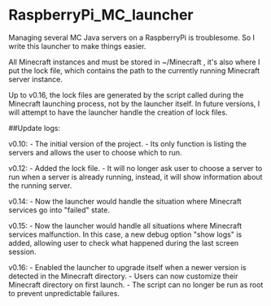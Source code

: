 # RaspberryPi_MC_launcher
Managing several MC Java servers on a RaspberryPi is troublesome. So I write this launcher to make things easier.

All Minecraft instances and must be stored in ~/Minecraft , it's also where I put the lock file, which contains the path to the currently running Minecraft server instance.

Up to v0.16, the lock files are generated by the script called during the Minecraft launching process, not by the launcher itself. In future versions,  I will attempt to have the launcher handle the creation of lock files.




##Update logs:

v0.10: - The initial version of the project. - Its only function is listing the servers and allows the user to choose which to run.

v0.12: - Added the lock file. - It will no longer ask user to choose a server to run when a server is already running, instead, it will show information about the running server.

v0.14: - Now the launcher would handle the situation where Minecraft services go into "failed" state.

v0.15: - Now the launcher would handle all situations where Minecraft services malfunction. In this case, a new debug option "show logs" is added, allowing user to check what happened during the last screen session.

v0.16: - Enabled the launcher to upgrade itself when a newer version is detected in the Minecraft directory. - Users can now customize their Minecraft directory on first launch. - The script can no longer be run as root to prevent unpredictable failures.